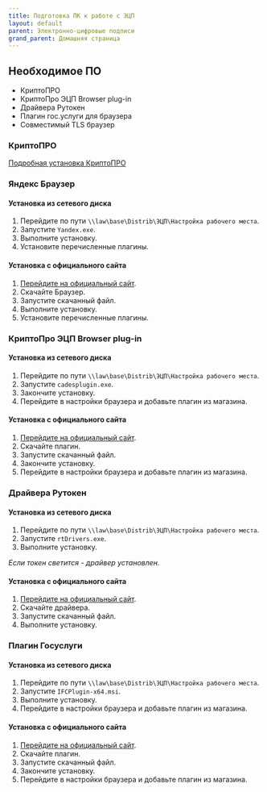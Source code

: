 ```yaml
---
title: Подготовка ПК к работе с ЭЦП
layout: default
parent: Электронно-цифровые подписи
grand_parent: Домашняя страница
---
```


## Необходимое ПО

- КриптоПРО
- КриптоПро ЭЦП Browser plug-in
- Драйвера Рутокен
- Плагин гос.услуги для браузера
- Совместимый TLS браузер

### КриптоПРО

[Подробная установка КриптоПРО](/docs/Электронно-цифровые%20подписи/Крипто-ПРО.md)

### Яндекс Браузер

#### Установка из сетевого диска

1. Перейдите по пути `\\law\base\Distrib\ЭЦП\Настройка рабочего места`.
2. Запустите `Yandex.exe`.
3. Выполните установку.
4. Установите перечисленные плагины.

#### Установка с официального сайта

1. [Перейдите на официальный сайт](https://browser.yandex.ru/).
2. Скачайте Браузер.
3. Запустите скачанный файл.
4. Выполните установку.
5. Установите перечисленные плагины.

### КриптоПро ЭЦП Browser plug-in

#### Установка из сетевого диска

1. Перейдите по пути `\\law\base\Distrib\ЭЦП\Настройка рабочего места`.
2. Запустите `cadesplugin.exe`.
3. Закончите установку.
4. Перейдите в настройки браузера и добавьте плагин из магазина.

#### Установка с официального сайта

1. [Перейдите на официальный сайт](https://www.cryptopro.ru/products/cades/plugin).
2. Скачайте плагин.
3. Запустите скачанный файл.
4. Закончите установку.
5. Перейдите в настройки браузера и добавьте плагин из магазина.

### Драйвера Рутокен

#### Установка из сетевого диска

1. Перейдите по пути `\\law\base\Distrib\ЭЦП\Настройка рабочего места`.
2. Запустите `rtDrivers.exe`.
3. Выполните установку.

_Если токен светится - драйвер установлен._

#### Установка с официального сайта

1. [Перейдите на официальный сайт](https://www.rutoken.ru/support/download/windows/).
2. Скачайте драйвера.
3. Запустите скачанный файл.
4. Выполните установку.

### Плагин Госуслуги

#### Установка из сетевого диска

1. Перейдите по пути `\\law\base\Distrib\ЭЦП\Настройка рабочего места`.
2. Запустите `IFCPlugin-x64.msi`.
3. Выполните установку.
4. Перейдите в настройки браузера и добавьте плагин из магазина.

#### Установка с официального сайта

1. [Перейдите на официальный сайт](https://ds-plugin.gosuslugi.ru/plugin/upload/Index.spr).
2. Скачайте плагин.
3. Запустите скачанный файл.
4. Закончите установку.
5. Перейдите в настройки браузера и добавьте плагин из магазина.
